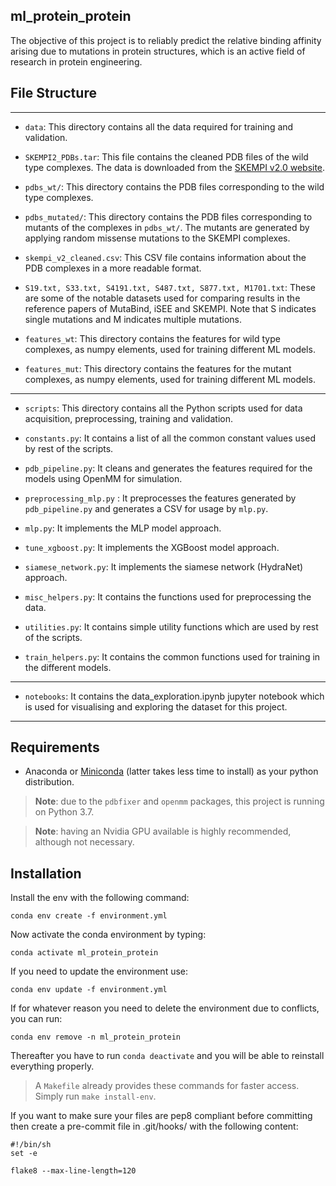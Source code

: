 ## ml_protein_protein

The objective of this project is to reliably predict the relative binding affinity arising due to mutations in protein structures, which is an active field of research in protein engineering. 

## File Structure

* * * * * * * * * 

* `data`: This directory contains all the data required for training and validation.

* `SKEMPI2_PDBs.tar`: This file contains the cleaned PDB files of the wild type complexes. The data is downloaded from the [SKEMPI v2.0 website](https://life.bsc.es/pid/skempi2/).

* `pdbs_wt/`: This directory contains the PDB files corresponding to the wild type complexes.

* `pdbs_mutated/`: This directory contains the PDB files corresponding to mutants of the complexes in `pdbs_wt/`. The mutants are generated by applying random missense mutations to the SKEMPI complexes.

* `skempi_v2_cleaned.csv`: This CSV file contains information about the PDB complexes in a more readable format.

* `S19.txt, S33.txt, S4191.txt, S487.txt, S877.txt, M1701.txt`: These are some of the notable datasets used for comparing results in the reference papers of MutaBind, iSEE and SKEMPI. Note that S indicates single mutations and M indicates multiple mutations. 

* `features_wt`: This directory contains the features for wild type complexes, as numpy elements, used for training different ML models. 

* `features_mut`: This directory contains the features for the mutant complexes, as numpy elements, used for training different ML models.

* * * * * * * * * 

* `scripts`: This directory contains all the Python scripts used for data acquisition, preprocessing, training and validation. 

* `constants.py`: It contains a list of all the common constant values used by rest of the scripts.

* `pdb_pipeline.py`: It cleans and generates the features required for the models using OpenMM for simulation.

* `preprocessing_mlp.py` : It preprocesses the features generated by `pdb_pipeline.py` and generates a CSV for usage by `mlp.py`.

* `mlp.py`: It implements the MLP model approach.

* `tune_xgboost.py`: It implements the XGBoost model approach.

* `siamese_network.py`: It implements the siamese network (HydraNet) approach.

* `misc_helpers.py`: It contains the functions used for preprocessing the data.

* `utilities.py`: It contains simple utility functions which are used by rest of the scripts.

* `train_helpers.py`: It contains the common functions used for training in the different models.

* * * * * * * * * 

* `notebooks`: It contains the data_exploration.ipynb jupyter notebook which is used for visualising and exploring the dataset for this project. 

* * * * * * * * * 

## Requirements

* Anaconda or [Miniconda](https://docs.conda.io/en/latest/miniconda.html) (latter takes less time to install) as your python distribution.

> **Note**: due to the `pdbfixer` and `openmm` packages, this project is running on Python 3.7.

> **Note**: having an Nvidia GPU available is highly recommended, although not necessary.

## Installation

Install the env with the following command:
```
conda env create -f environment.yml
```

Now activate the conda environment by typing:
```
conda activate ml_protein_protein
```

If you need to update the environment use:
```
conda env update -f environment.yml
```

If for whatever reason you need to delete the environment due to conflicts, you can run:
```
conda env remove -n ml_protein_protein
```

Thereafter you have to run `conda deactivate` and you will be able to reinstall everything properly. 

> A `Makefile` already provides these commands for faster access. Simply run `make install-env`.

If you want to make sure your files are pep8 compliant before committing then create a pre-commit file in .git/hooks/
with the following content:
```
#!/bin/sh
set -e

flake8 --max-line-length=120
```
